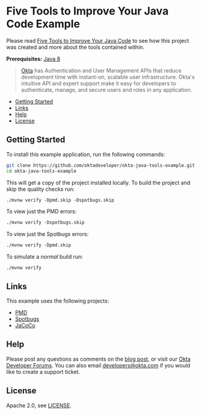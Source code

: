 # Five Tools to Improve Your Java Code Example

Please read [Five Tools to Improve Your Java Code][blog-post] to see how this project was created and more about the tools contained within.

**Prerequisites:** [Java 8](http://www.oracle.com/technetwork/java/javase/downloads/jdk8-downloads-2133151.html)

> [Okta](https://developer.okta.com/) has Authentication and User Management APIs that reduce development time with instant-on, scalable user infrastructure. Okta's intuitive API and expert support make it easy for developers to authenticate, manage, and secure users and roles in any application.

* [Getting Started](#getting-started)
* [Links](#links)
* [Help](#help)
* [License](#license)

## Getting Started

To install this example application, run the following commands:

```bash
git clone https://github.com/oktadeveloper/okta-java-tools-example.git
cd okta-java-tools-example
```

This will get a copy of the project installed locally. To build the project and skip the quality checks run:

```txt
./mvnw verify -Dpmd.skip -Dspotbugs.skip
```


To view just the PMD errors:
 
```txt
./mvnw verify -Dspotbugs.skip
```

To view just the Spotbugs errors:
 
```txt
./mvnw verify -Dpmd.skip
```

To simulate a _normal_ build run:

```text
./mvnw verify
```

## Links

This example uses the following projects:

* [PMD](https://pmd.github.io/)
* [Spotbugs](https://spotbugs.github.io/)
* [JaCoCo](https://www.eclemma.org/jacoco/)

## Help

Please post any questions as comments on the [blog post][blog-post], or visit our [Okta Developer Forums](https://devforum.okta.com/). You can also email developers@okta.com if you would like to create a support ticket.

## License

Apache 2.0, see [LICENSE](LICENSE).

[blog-post]: https://developer.okta.com/blog/2019/12/20/five-tools-improve-java